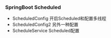 ### SpringBoot Scheduled

- ScheduledConfig 开启Scheduled和配置多线程
- ScheduledConfig2 另外一种配置
- ScheduleService Scheduled配置
